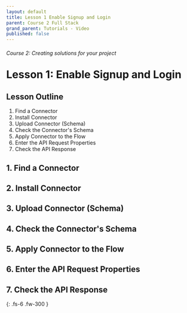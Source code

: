 ```yaml
---
layout: default
title: Lesson 1 Enable Signup and Login
parent: Course 2 Full Stack
grand_parent: Tutorials - Video
published: false
---
```

<h6>Course 2: Creating solutions for your project</h6>
<h1 style="margin-top:0">Lesson 1: Enable Signup and Login</h1>

## Lesson Outline

1. Find a Connector
2. Install Connector
3. Upload Connector (Schema)
4. Check the Connector's Schema
5. Apply Connector to the Flow
6. Enter the API Request Properties
7. Check the API Response


## 1\. Find a Connector

## 2\. Install Connector

## 3\. Upload Connector (Schema)

## 4\. Check the Connector's Schema

## 5\. Apply Connector to the Flow

## 6\. Enter the API Request Properties

## 7\. Check the API Response



{: .fs-6 .fw-300 }